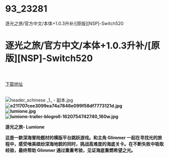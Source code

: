 # 93_23281
逐光之旅/官方中文/本体+1.0.3升补/[原版][NSP]-Switch520
# 逐光之旅/官方中文/本体+1.0.3升补/[原版][NSP]-Switch520
 <br/></br>
[下载地址](https://www.switch520.cc/article/23281 "下载地址")
<br/></br>

<p><img title="header_schinese _1_ - 副本.jpg" src="https://www.switch520.cc/muke_img/2021_10_13_58c444e4941ce.jpg" alt="header_schinese _1_ - 副本.jpg"><br>
<strong><img title="e211707cee3099ea74a7846e099f58df7773121d.jpg" src="https://www.switch520.cc/muke_img/2021_10_13_cca7b5e3633cb.jpg" alt="e211707cee3099ea74a7846e099f58df7773121d.jpg"></strong><br>
<strong><img title="lumione.jpg" src="https://www.switch520.cc/muke_img/2021_10_13_f4916dc1fa8ed.jpg" alt="lumione.jpg"></strong><br>
<strong><img title="lumione-trailer-blogroll-1620754742740_160w.jpg" src="https://www.switch520.cc/muke_img/2021_10_13_654954fe92b2e.jpg" alt="lumione-trailer-blogroll-1620754742740_160w.jpg">&nbsp;</strong></p>
<p><strong>逐光之旅- Lumione</strong></p>
<p><strong>这是一款深海冒险题材的横版平台跳跃游戏。和主角 Glimmer 一起在寻找光的旅程中，感受唯美缤纷深海地貌的同时，挑战高难度的海底关卡。在不断失败中吸取经验，最终帮助 Glimmer 通过重重考验，见证海底重燃希望之光。</strong></p>
<p>&nbsp;</p>



